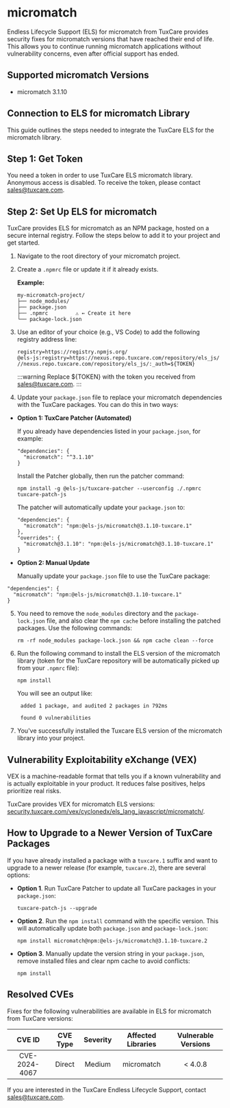 # micromatch

Endless Lifecycle Support (ELS) for micromatch from TuxCare provides security fixes for micromatch versions that have reached their end of life. This allows you to continue running micromatch applications without vulnerability concerns, even after official support has ended.

## Supported micromatch Versions

* micromatch 3.1.10

## Connection to ELS for micromatch Library

This guide outlines the steps needed to integrate the TuxCare ELS for the micromatch library.

## Step 1: Get Token

You need a token in order to use TuxCare ELS micromatch library. Anonymous access is disabled. To receive the token, please contact [sales@tuxcare.com](mailto:sales@tuxcare.com).

## Step 2: Set Up ELS for micromatch

TuxCare provides ELS for micromatch as an NPM package, hosted on a secure internal registry. Follow the steps below to add it to your project and get started.

1. Navigate to the root directory of your micromatch project.
2. Create a `.npmrc` file or update it if it already exists.

   **Example:**

   ```text
   my-micromatch-project/
   ├── node_modules/
   ├── package.json
   ├── .npmrc         ⚠️ ← Create it here
   └── package-lock.json
   ```

3. Use an editor of your choice (e.g., VS Code) to add the following registry address line:

   <CodeWithCopy>

   ```text
   registry=https://registry.npmjs.org/
   @els-js:registry=https://nexus.repo.tuxcare.com/repository/els_js/
   //nexus.repo.tuxcare.com/repository/els_js/:_auth=${TOKEN}
   ```

   </CodeWithCopy>

   :::warning
   Replace ${TOKEN} with the token you received from [sales@tuxcare.com](mailto:sales@tuxcare.com).
   :::

4. Update your `package.json` file to replace your micromatch dependencies with the TuxCare packages. You can do this in two ways:

  * **Option 1: TuxCare Patcher (Automated)**

    If you already have dependencies listed in your `package.json`, for example:

    ```text
    "dependencies": {
      "micromatch": "^3.1.10"
    }
    ```

    Install the Patcher globally, then run the patcher command:

    <CodeWithCopy>

    ```text
    npm install -g @els-js/tuxcare-patcher --userconfig ./.npmrc
    tuxcare-patch-js
    ```

    </CodeWithCopy>

    The patcher will automatically update your `package.json` to:

    ```text
    "dependencies": {
      "micromatch": "npm:@els-js/micromatch@3.1.10-tuxcare.1"
    },
    "overrides": {
      "micromatch@3.1.10": "npm:@els-js/micromatch@3.1.10-tuxcare.1"
    }
    ```
    
  * **Option 2: Manual Update**

     Manually update your `package.json` file to use the TuxCare package:

   <CodeWithCopy>

   ```text
   "dependencies": {
     "micromatch": "npm:@els-js/micromatch@3.1.10-tuxcare.1"
   }
   ```

   </CodeWithCopy>

5. You need to remove the `node_modules` directory and the `package-lock.json` file, and also clear the `npm cache` before installing the patched packages. Use the following commands:
   
   <CodeWithCopy>

   ```text
   rm -rf node_modules package-lock.json && npm cache clean --force
   ```

   </CodeWithCopy>

6. Run the following command to install the ELS version of the micromatch library (token for the TuxCare repository will be automatically picked up from your `.npmrc` file):

   <CodeWithCopy>

   ```text
   npm install
   ```

   </CodeWithCopy>

   You will see an output like:

   ```text
    added 1 package, and audited 2 packages in 792ms
    
    found 0 vulnerabilities
   ```

7. You've successfully installed the Tuxcare ELS version of the micromatch library into your project.

## Vulnerability Exploitability eXchange (VEX) 

VEX is a machine-readable format that tells you if a known vulnerability and is actually exploitable in your product. It reduces false positives, helps prioritize real risks.

TuxCare provides VEX for micromatch ELS versions: [security.tuxcare.com/vex/cyclonedx/els_lang_javascript/micromatch/](https://security.tuxcare.com/vex/cyclonedx/els_lang_javascript/micromatch/).

## How to Upgrade to a Newer Version of TuxCare Packages

If you have already installed a package with a `tuxcare.1` suffix and want to upgrade to a newer release (for example, `tuxcare.2`), there are several options:

* **Option 1**. Run TuxCare Patcher to update all TuxCare packages in your `package.json`:

  <CodeWithCopy>

  ```text
  tuxcare-patch-js --upgrade
  ```

  </CodeWithCopy>

* **Option 2**. Run the `npm install` command with the specific version. This will automatically update both `package.json` and `package-lock.json`:

  <CodeWithCopy>

  ```text
  npm install micromatch@npm:@els-js/micromatch@3.1.10-tuxcare.2
  ```

  </CodeWithCopy>

* **Option 3**. Manually update the version string in your `package.json`, remove installed files and clear npm cache to avoid conflicts:

  <CodeWithCopy>

  ```text
  npm install
  ```

  </CodeWithCopy>

## Resolved CVEs

Fixes for the following vulnerabilities are available in ELS for micromatch from TuxCare versions:

| CVE ID         | CVE Type | Severity | Affected Libraries | Vulnerable Versions |
| :------------: | :------: |:--------:|:------------------:| :----------------: |
| CVE-2024-4067  | Direct   | Medium   | micromatch         | < 4.0.8            |

If you are interested in the TuxCare Endless Lifecycle Support, contact [sales@tuxcare.com](mailto:sales@tuxcare.com).
